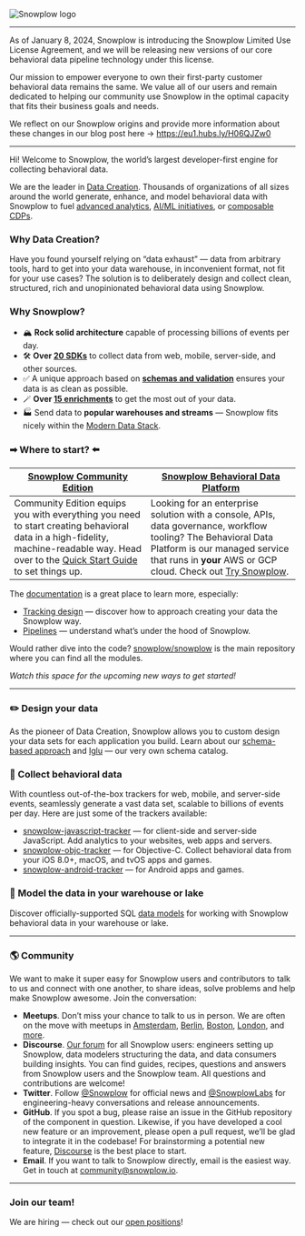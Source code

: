 ![Snowplow logo](https://raw.githubusercontent.com/snowplow/snowplow/master/media/snowplow_logo.png)

---

As of January 8, 2024,  Snowplow is introducing the Snowplow Limited Use License Agreement, and we will be releasing new versions of our core behavioral data pipeline technology under this license.

Our mission to empower everyone to own their first-party customer behavioral data remains the same. We value all of our users and remain dedicated to helping our community use Snowplow in the optimal capacity that fits their business goals and needs. 

We reflect on our Snowplow origins and provide more information about these changes in our blog post here → https://eu1.hubs.ly/H06QJZw0

---

Hi! Welcome to Snowplow, the world’s largest developer-first engine for collecting behavioral data.  

We are the leader in [Data Creation](https://snowplow.io/what-is-data-creation/?utm_source=github&utm_content=landing-page). Thousands of organizations of all sizes around the world generate, enhance, and model behavioral data with Snowplow to fuel [advanced analytics](https://snowplow.io/advanced-analytics/?utm_source=github&utm_content=landing-page), [AI/ML initiatives](https://snowplow.io/ai-ml/?utm_source=github&utm_content=landing-page), or [composable CDPs](https://snowplow.io/composable-cdp/?utm_source=github&utm_content=landing-page).

### Why Data Creation?

Have you found yourself relying on “data exhaust” — data from arbitrary tools, hard to get into your data warehouse, in inconvenient format, not fit for your use cases? The solution is to deliberately design and collect clean, structured, rich and unopinionated behavioral data using Snowplow.

### Why Snowplow?

* 🏔️ **Rock solid architecture** capable of processing billions of events per day.
* 🛠️ **Over [20 SDKs](https://docs.snowplow.io/docs/collecting-data/collecting-from-own-applications?utm_source=github&utm_content=landing-page)** to collect data from web, mobile, server-side, and other sources.
* ✅ A unique approach based on **[schemas and validation](https://docs.snowplow.io/docs/understanding-tracking-design/understanding-schemas-and-validation?utm_source=github&utm_content=landing-page)** ensures your data is as clean as possible.
* 🪄 **Over [15 enrichments](https://docs.snowplow.io/docs/enriching-your-data/available-enrichments?utm_source=github&utm_content=landing-page)** to get the most out of your data.
* 🏭 Send data to **popular warehouses and streams** — Snowplow fits nicely within the [Modern Data Stack](https://snowplow.io/blog/2021/05/12/modern-data-stack/?utm_source=github&utm_content=landing-page).

### ➡ Where to start? ⬅️

| [Snowplow Community Edition](https://snowplow.io/get-started/community-edition-signup/?utm_source=github&utm_content=landing-page)  | [Snowplow Behavioral Data Platform](https://snowplow.io/snowplow-bdp/?utm_source=github&utm_content=landing-page) |
| ------------- | ------------- |
| Community Edition equips you with everything you need to start creating behavioral data in a high-fidelity, machine-readable way. Head over to the [Quick Start Guide](https://docs.snowplow.io/docs/getting-started-on-community-edition/?utm_source=github&utm_content=landing-page) to set things up. | Looking for an enterprise solution with a console, APIs, data governance, workflow tooling? The Behavioral Data Platform is our managed service that runs in **your** AWS or GCP cloud. Check out [Try Snowplow](https://try.snowplowanalytics.com/?utm_source=github&utm_content=landing-page). |

The [documentation](https://docs.snowplow.io/docs?utm_source=github&utm_content=landing-page) is a great place to learn more, especially:

* [Tracking design](https://docs.snowplow.io/docs/understanding-tracking-design?utm_source=github&utm_content=landing-page) — discover how to approach creating your data the Snowplow way.
* [Pipelines](https://docs.snowplow.io/docs/understanding-your-pipeline?utm_source=github&utm_content=landing-page) — understand what’s under the hood of Snowplow.

Would rather dive into the code? [snowplow/snowplow](https://github.com/snowplow/snowplow) is the main repository where you can find all the modules.

_Watch this space for the upcoming new ways to get started!_

---

### ✏️ Design your data

As the pioneer of Data Creation, Snowplow allows you to custom design your data sets for each application you build. Learn about our [schema-based approach](https://docs.snowplow.io/docs/understanding-tracking-design/understanding-schemas-and-validation?utm_source=github&utm_content=landing-page) and [Iglu](https://github.com/snowplow/iglu) — our very own schema catalog.

### 🧲 Collect behavioral data

With countless out-of-the-box trackers for web, mobile, and server-side events, seamlessly generate a vast data set, scalable to billions of events per day. Here are just some of the trackers available:

* [snowplow-javascript-tracker](https://github.com/snowplow/snowplow-javascript-tracker) — for client-side and server-side JavaScript. Add analytics to your websites, web apps and servers.
* [snowplow-objc-tracker](https://github.com/snowplow/snowplow-objc-tracker) — for Objective-C. Collect behavioral data from your iOS 8.0+, macOS, and tvOS apps and games.
* [snowplow-android-tracker](https://github.com/snowplow/snowplow-android-tracker) — for Android apps and games.

### 🔬 Model the data in your warehouse or lake

Discover officially-supported SQL [data models](https://github.com/snowplow/data-models) for working with Snowplow behavioral data in your warehouse or lake.

---

### 🌎 Community 

We want to make it super easy for Snowplow users and contributors to talk to us and connect with one another, to share ideas, solve problems and help make Snowplow awesome. Join the conversation:

* **Meetups**. Don’t miss your chance to talk to us in person. We are often on the move with meetups in [Amsterdam](https://www.meetup.com/snowplow-analytics-amsterdam/), [Berlin](https://www.meetup.com/snowplow-analytics-berlin/), [Boston](https://www.meetup.com/snowplow-analytics-boston/), [London](https://www.meetup.com/snowplow-analytics-london/), and [more](https://www.meetup.com/topics/snowplow/all/).
* **Discourse**. [Our forum](http://discourse.snowplow.io/) for all Snowplow users: engineers setting up Snowplow, data modelers structuring the data, and data consumers building insights. You can find guides, recipes, questions and answers from Snowplow users and the Snowplow team. All questions and contributions are welcome!
* **Twitter**. Follow [@Snowplow](https://twitter.com/snowplow) for official news and [@SnowplowLabs](https://twitter.com/snowplowlabs) for engineering-heavy conversations and release announcements.
* **GitHub**. If you spot a bug, please raise an issue in the GitHub repository of the component in question. Likewise, if you have developed a cool new feature or an improvement, please open a pull request, we’ll be glad to integrate it in the codebase! For brainstorming a potential new feature, [Discourse](http://discourse.snowplow.io/) is the best place to start.
* **Email**. If you want to talk to Snowplow directly, email is the easiest way. Get in touch at community@snowplow.io.

---

### Join our team!

We are hiring — check out our [open positions](https://snowplow.io/careers/?utm_source=github&utm_content=landing-page)!
